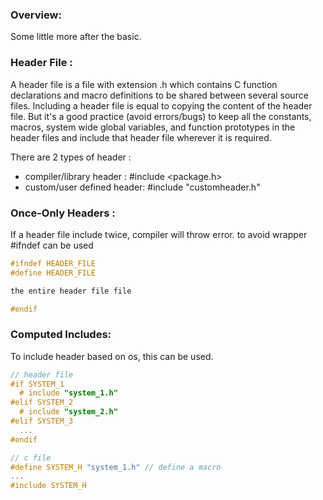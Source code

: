 ### Overview:
Some little more after the basic.

### Header File :
A header file is a file with extension .h which contains C function declarations and macro definitions to be shared between several source files. Including a header file is equal to copying the content of the header file. But it's a good practice (avoid errors/bugs) to keep all the constants, macros, system wide global variables, and function prototypes in the header files and include that header file wherever it is required.

There are 2 types of header :
 - compiler/library header : #include <package.h>
 - custom/user defined header: #include "customheader.h"

 ### Once-Only Headers :
 If a header file include twice, compiler will throw error. to avoid  wrapper #ifndef can be used
 ```c
#ifndef HEADER_FILE
#define HEADER_FILE

the entire header file file

#endif
 ```
 ### Computed Includes:
 To include header based on os, this can be used.
 ```c
 // header file
 #if SYSTEM_1
   # include "system_1.h"
#elif SYSTEM_2
   # include "system_2.h"
#elif SYSTEM_3
   ...
#endif

 // c file
 #define SYSTEM_H "system_1.h" // define a macro
...
#include SYSTEM_H
 ```